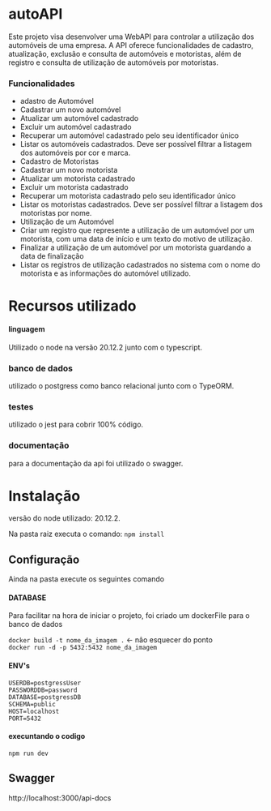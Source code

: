 # autoAPI


Este projeto visa desenvolver uma WebAPI para controlar a utilização dos automóveis de uma empresa. A API oferece funcionalidades de cadastro, atualização, exclusão e consulta de automóveis e motoristas, além de registro e consulta de utilização de automóveis por motoristas.

### Funcionalidades
* adastro de Automóvel
* Cadastrar um novo automóvel
* Atualizar um automóvel cadastrado
* Excluir um automóvel cadastrado
* Recuperar um automóvel cadastrado pelo seu identificador único
* Listar os automóveis cadastrados. Deve ser possível filtrar a listagem dos automóveis por cor e marca.
* Cadastro de Motoristas
* Cadastrar um novo motorista
* Atualizar um motorista cadastrado
* Excluir um motorista cadastrado
* Recuperar um motorista cadastrado pelo seu identificador único
* Listar os motoristas cadastrados. Deve ser possível filtrar a listagem dos motoristas por nome.
* Utilização de um Automóvel
* Criar um registro que represente a utilização de um automóvel por um motorista, com uma data de início e um texto do motivo de utilização.
* Finalizar a utilização de um automóvel por um motorista guardando a data de finalização
* Listar os registros de utilização cadastrados no sistema com o nome do motorista e as informações do automóvel utilizado.
# Recursos utilizado
#### linguagem 
Utilizado o node na versão 20.12.2 junto com o typescript.
### banco de dados
utilizado o postgress como banco relacional junto com o TypeORM.
### testes
utilizado o jest para cobrir 100% código.
### documentação
para a documentação da api foi utilizado o swagger.


# Instalação

versão do node utilizado: 20.12.2.

Na pasta raiz executa o comando: `npm install`

## Configuração
Ainda na pasta execute os seguintes comando 


#### DATABASE
Para facilitar na hora de iniciar o projeto, foi criado um dockerFile para o banco de dados

``docker build -t nome_da_imagem .`` <- nâo esquecer do ponto \
``docker run -d -p 5432:5432 nome_da_imagem``

#### ENV's

`USERDB=postgressUser `\
`PASSWORDDB=password`\
`DATABASE=postgressDB`\
`SCHEMA=public`\
`HOST=localhost`\
`PORT=5432`

#### execuntando o codigo

`npm run dev`

## Swagger

http://localhost:3000/api-docs

